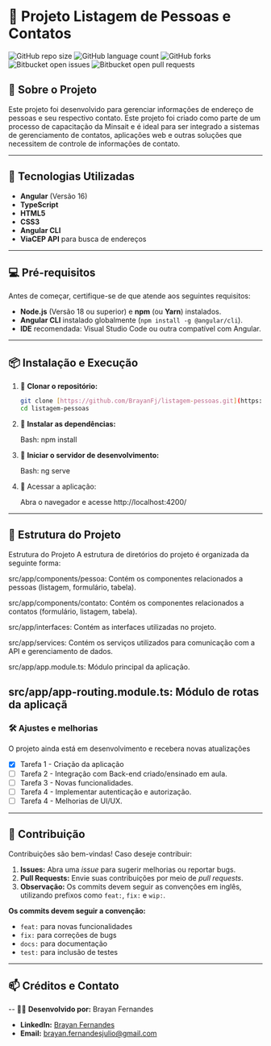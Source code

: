 # 📌 Projeto Listagem de Pessoas e Contatos

![GitHub repo size](https://img.shields.io/github/repo-size/iuricode/README-template?style=for-the-badge)
![GitHub language count](https://img.shields.io/github/languages/count/iuricode/README-template?style=for-the-badge)
![GitHub forks](https://img.shields.io/github/forks/iuricode/README-template?style=for-the-badge)
![Bitbucket open issues](https://img.shields.io/bitbucket/issues/iuricode/README-template?style=for-the-badge)
![Bitbucket open pull requests](https://img.shields.io/bitbucket/pr-raw/iuricode/README-template?style=for-the-badge)

## 📌 Sobre o Projeto

Este projeto foi desenvolvido para gerenciar informações de endereço de pessoas e seu respectivo contato. Este projeto foi criado como parte de um processo de capacitação da Minsait e é ideal para ser integrado a sistemas de gerenciamento de contatos, aplicações web e outras soluções que necessitem de controle de informações de contato.

---


## 🚀 Tecnologias Utilizadas

- **Angular** (Versão 16)
- **TypeScript**
- **HTML5**
- **CSS3**
- **Angular CLI**
- **ViaCEP API** para busca de endereços


---

## 💻 Pré-requisitos

Antes de começar, certifique-se de que atende aos seguintes requisitos:

- **Node.js** (Versão 18 ou superior) e **npm** (ou **Yarn**) instalados.
- **Angular CLI** instalado globalmente (`npm install -g @angular/cli`).
- **IDE** recomendada: Visual Studio Code ou outra compatível com Angular.

---

## 📦 Instalação e Execução

1. 🔹 **Clonar o repositório:**

   ```bash
   git clone [https://github.com/BrayanFj/listagem-pessoas.git](https://www.google.com/search?q=https://github.com/BrayanFj/listagem-pessoas.git)
   cd listagem-pessoas

2. 🔹 **Instalar as dependências:**

   Bash:
   npm install

3. 🔹 **Iniciar o servidor de desenvolvimento:**

   Bash:
   ng serve

5. 🔹 Acessar a aplicação:

   Abra o navegador e acesse http://localhost:4200/


---
## 📁 Estrutura do Projeto 

Estrutura do Projeto
A estrutura de diretórios do projeto é organizada da seguinte forma:

src/app/components/pessoa: Contém os componentes relacionados a pessoas (listagem, formulário, tabela).

src/app/components/contato: Contém os componentes relacionados a contatos (formulário, listagem, tabela).

src/app/interfaces: Contém as interfaces utilizadas no projeto.

src/app/services: Contém os serviços utilizados para comunicação com a API e gerenciamento de dados.

src/app/app.module.ts: Módulo principal da aplicação.

src/app/app-routing.module.ts: Módulo de rotas da aplicaçã
---

### 🛠️ Ajustes e melhorias

O projeto ainda está em desenvolvimento e recebera novas atualizações 

- [x] Tarefa 1 - Criação da aplicação 
- [ ] Tarefa 2 - Integração com Back-end criado/ensinado em aula.
- [ ] Tarefa 3 - Novas funcionalidades.
- [ ] Tarefa 4 - Implementar autenticação e autorização.
- [ ] Tarefa 4 - Melhorias de UI/UX. 

---

## 🤝 Contribuição

Contribuições são bem-vindas! Caso deseje contribuir:

1. **Issues:** Abra uma _issue_ para sugerir melhorias ou reportar bugs.
2. **Pull Requests:** Envie suas contribuições por meio de _pull requests_.  
3.  **Observação:** Os commits devem seguir as convenções em inglês, utilizando prefixos como `feat:`, `fix:` e `wip:`.

**Os commits devem seguir a convenção:**
- `feat:` para novas funcionalidades
- `fix:` para correções de bugs
- `docs:` para documentação
- `test:` para inclusão de testes

---

## 📫 Créditos e Contato
-- 👨‍💻 **Desenvolvido por:** Brayan Fernandes
- **LinkedIn:** [Brayan Fernandes ]([https://www.linkedin.com/in/seu-perfil/](https://www.linkedin.com/in/brayanfernandesj/))
- **Email:** [brayan.fernandesjulio@gmail.com](Brayan.fernandesjulio@gmail.com)

